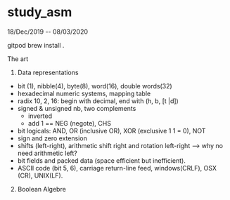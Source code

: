 # study_asm
18/Dec/2019 -- 08/03/2020

gitpod
 brew install <PackageName>.

The art
1. Data representations
- bit (1), nibble(4), byte(8), word(16), double words(32)
- hexadecimal numeric systems, mapping table
- radix 10, 2, 16: begin with decimal, end with (h, b, [t |d])
- signed & unsigned nb, two complements
    + inverted 
    + add 1
  == NEG (negote), CHS
- bit logicals: AND, OR (inclusive OR), XOR (exclusive 1 1 = 0), NOT
- sign and zero extension
- shifts (left-right), arithmetic shift right and rotation left-right
  --> why no need arithmetic left?
- bit fields and packed data (space efficient but inefficient).
- ASCII code (bit 5, 6), carriage return-line feed, windows(CRLF), OSX (CR), UNIX(LF).

2. Boolean Algebre
